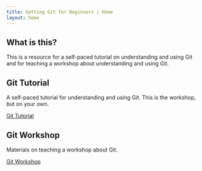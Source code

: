 ```yaml
---
title: Getting Git for Beginners | Home
layout: home
---
```


## What is this?

This is a resource for a self-paced tutorial on understanding and using
Git and for teaching a workshop about understanding and
using Git.

## Git Tutorial

A self-paced tutorial for understanding and using Git. This is the workshop, but on your own.

<a class="button" href="GitTutorial/index.html">Git Tutorial</a>

## Git Workshop

Materials on teaching a workshop about Git.

<a class="button" href="GitWorkshop/index.html">Git Workshop</a>
